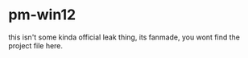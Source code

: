 # pm-win12
this isn't some kinda official leak thing, its fanmade, you wont find the project file here.
